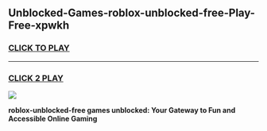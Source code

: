
## Unblocked-Games-roblox-unblocked-free-Play-Free-xpwkh
<h3>
<a href="https://premium76.site?title=roblox-unblocked-free&ref=23A">CLICK TO PLAY</a></h3>
<hr>

<h3>
<a href="https://premium76.site?title=roblox-unblocked-free&ref=23A">CLICK 2 PLAY</a>
  
</h3>

<a href="https://premium76.site?title=roblox-unblocked-free&ref=23A"><img src="https://clearcache.store/games.png"></a>


**roblox-unblocked-free games unblocked: Your Gateway to Fun and Accessible Online Gaming**
